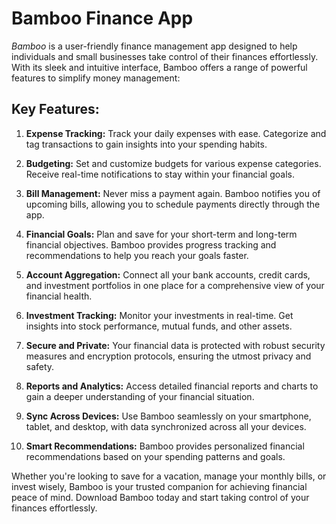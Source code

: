 # Bamboo Finance App

*Bamboo* is a user-friendly finance management app designed to help individuals and small businesses take control of their finances effortlessly. With its sleek and intuitive interface, Bamboo offers a range of powerful features to simplify money management:

## Key Features:

1. **Expense Tracking:** Track your daily expenses with ease. Categorize and tag transactions to gain insights into your spending habits.

2. **Budgeting:** Set and customize budgets for various expense categories. Receive real-time notifications to stay within your financial goals.

3. **Bill Management:** Never miss a payment again. Bamboo notifies you of upcoming bills, allowing you to schedule payments directly through the app.

4. **Financial Goals:** Plan and save for your short-term and long-term financial objectives. Bamboo provides progress tracking and recommendations to help you reach your goals faster.

5. **Account Aggregation:** Connect all your bank accounts, credit cards, and investment portfolios in one place for a comprehensive view of your financial health.

6. **Investment Tracking:** Monitor your investments in real-time. Get insights into stock performance, mutual funds, and other assets.

7. **Secure and Private:** Your financial data is protected with robust security measures and encryption protocols, ensuring the utmost privacy and safety.

8. **Reports and Analytics:** Access detailed financial reports and charts to gain a deeper understanding of your financial situation.

9. **Sync Across Devices:** Use Bamboo seamlessly on your smartphone, tablet, and desktop, with data synchronized across all your devices.

10. **Smart Recommendations:** Bamboo provides personalized financial recommendations based on your spending patterns and goals.

Whether you're looking to save for a vacation, manage your monthly bills, or invest wisely, Bamboo is your trusted companion for achieving financial peace of mind. Download Bamboo today and start taking control of your finances effortlessly.
